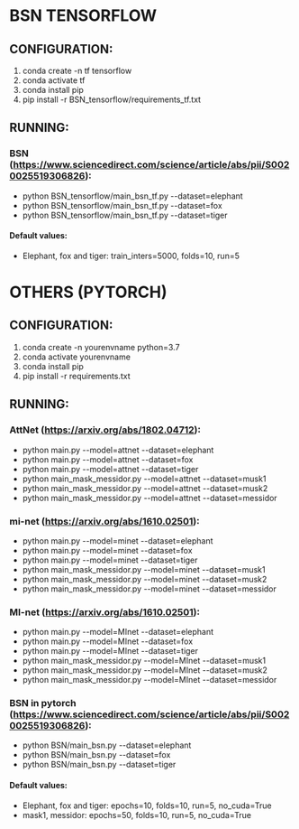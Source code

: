 # BSN TENSORFLOW
## CONFIGURATION:
1. conda create -n tf tensorflow
2. conda activate tf
3. conda install pip
4. pip install -r BSN_tensorflow/requirements_tf.txt

## RUNNING:
### BSN (https://www.sciencedirect.com/science/article/abs/pii/S0020025519306826):
- python BSN_tensorflow/main_bsn_tf.py --dataset=elephant
- python BSN_tensorflow/main_bsn_tf.py --dataset=fox
- python BSN_tensorflow/main_bsn_tf.py --dataset=tiger

#### Default values: 
- Elephant, fox and tiger: train_inters=5000, folds=10, run=5

# OTHERS (PYTORCH)
## CONFIGURATION:
1. conda create -n yourenvname python=3.7
2. conda activate yourenvname
3. conda install pip
4. pip install -r requirements.txt

## RUNNING:
### AttNet (https://arxiv.org/abs/1802.04712):
- python main.py --model=attnet --dataset=elephant
- python main.py --model=attnet --dataset=fox
- python main.py --model=attnet --dataset=tiger
- python main_mask_messidor.py --model=attnet --dataset=musk1
- python main_mask_messidor.py --model=attnet --dataset=musk2
- python main_mask_messidor.py --model=attnet --dataset=messidor

### mi-net (https://arxiv.org/abs/1610.02501):
- python main.py --model=minet --dataset=elephant
- python main.py --model=minet --dataset=fox
- python main.py --model=minet --dataset=tiger
- python main_mask_messidor.py --model=minet --dataset=musk1
- python main_mask_messidor.py --model=minet --dataset=musk2
- python main_mask_messidor.py --model=minet --dataset=messidor

### MI-net (https://arxiv.org/abs/1610.02501):
- python main.py --model=MInet --dataset=elephant
- python main.py --model=MInet --dataset=fox
- python main.py --model=MInet --dataset=tiger
- python main_mask_messidor.py --model=MInet --dataset=musk1
- python main_mask_messidor.py --model=MInet --dataset=musk2
- python main_mask_messidor.py --model=MInet --dataset=messidor

### BSN in pytorch (https://www.sciencedirect.com/science/article/abs/pii/S0020025519306826):
- python BSN/main_bsn.py --dataset=elephant
- python BSN/main_bsn.py --dataset=fox
- python BSN/main_bsn.py --dataset=tiger

#### Default values: 
- Elephant, fox and tiger: epochs=10, folds=10, run=5, no_cuda=True
- mask1, messidor: epochs=50, folds=10, run=5, no_cuda=True
